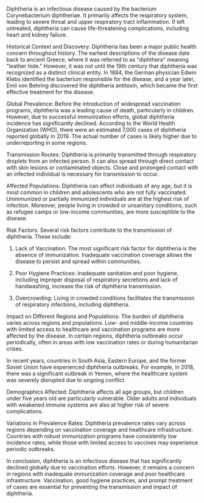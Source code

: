 Diphtheria is an infectious disease caused by the bacterium Corynebacterium diphtheriae. It primarily affects the respiratory system, leading to severe throat and upper respiratory tract inflammation. If left untreated, diphtheria can cause life-threatening complications, including heart and kidney failure.

Historical Context and Discovery:
Diphtheria has been a major public health concern throughout history. The earliest descriptions of the disease date back to ancient Greece, where it was referred to as "diphthera" meaning "leather hide." However, it was not until the 19th century that diphtheria was recognized as a distinct clinical entity. In 1884, the German physician Edwin Klebs identified the bacterium responsible for the disease, and a year later, Emil von Behring discovered the diphtheria antitoxin, which became the first effective treatment for the disease.

Global Prevalence:
Before the introduction of widespread vaccination programs, diphtheria was a leading cause of death, particularly in children. However, due to successful immunization efforts, global diphtheria incidence has significantly declined. According to the World Health Organization (WHO), there were an estimated 7,000 cases of diphtheria reported globally in 2019. The actual number of cases is likely higher due to underreporting in some regions.

Transmission Routes:
Diphtheria is primarily transmitted through respiratory droplets from an infected person. It can also spread through direct contact with skin lesions or contaminated objects. Close and prolonged contact with an infected individual is necessary for transmission to occur.

Affected Populations:
Diphtheria can affect individuals of any age, but it is most common in children and adolescents who are not fully vaccinated. Unimmunized or partially immunized individuals are at the highest risk of infection. Moreover, people living in crowded or unsanitary conditions, such as refugee camps or low-income communities, are more susceptible to the disease.

Risk Factors:
Several risk factors contribute to the transmission of diphtheria. These include:

1. Lack of Vaccination: The most significant risk factor for diphtheria is the absence of immunization. Inadequate vaccination coverage allows the disease to persist and spread within communities.

2. Poor Hygiene Practices: Inadequate sanitation and poor hygiene, including improper disposal of respiratory secretions and lack of handwashing, increase the risk of diphtheria transmission.

3. Overcrowding: Living in crowded conditions facilitates the transmission of respiratory infections, including diphtheria.

Impact on Different Regions and Populations:
The burden of diphtheria varies across regions and populations. Low- and middle-income countries with limited access to healthcare and vaccination programs are more affected by the disease. In certain regions, diphtheria outbreaks occur periodically, often in areas with low vaccination rates or during humanitarian crises.

In recent years, countries in South Asia, Eastern Europe, and the former Soviet Union have experienced diphtheria outbreaks. For example, in 2018, there was a significant outbreak in Yemen, where the healthcare system was severely disrupted due to ongoing conflict.

Demographics Affected:
Diphtheria affects all age groups, but children under five years old are particularly vulnerable. Older adults and individuals with weakened immune systems are also at higher risk of severe complications.

Variations in Prevalence Rates:
Diphtheria prevalence rates vary across regions depending on vaccination coverage and healthcare infrastructure. Countries with robust immunization programs have consistently low incidence rates, while those with limited access to vaccines may experience periodic outbreaks.

In conclusion, diphtheria is an infectious disease that has significantly declined globally due to vaccination efforts. However, it remains a concern in regions with inadequate immunization coverage and poor healthcare infrastructure. Vaccination, good hygiene practices, and prompt treatment of cases are essential for preventing the transmission and impact of diphtheria.